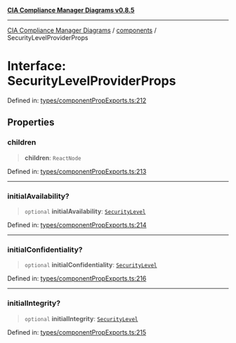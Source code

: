 [**CIA Compliance Manager Diagrams v0.8.5**](../../README.md)

***

[CIA Compliance Manager Diagrams](../../modules.md) / [components](../README.md) / SecurityLevelProviderProps

# Interface: SecurityLevelProviderProps

Defined in: [types/componentPropExports.ts:212](https://github.com/Hack23/cia-compliance-manager/blob/4f2006283e1cd56feb8daea1f810b2bc8c1b1d1b/src/types/componentPropExports.ts#L212)

## Properties

### children

> **children**: `ReactNode`

Defined in: [types/componentPropExports.ts:213](https://github.com/Hack23/cia-compliance-manager/blob/4f2006283e1cd56feb8daea1f810b2bc8c1b1d1b/src/types/componentPropExports.ts#L213)

***

### initialAvailability?

> `optional` **initialAvailability**: [`SecurityLevel`](../../index/type-aliases/SecurityLevel.md)

Defined in: [types/componentPropExports.ts:214](https://github.com/Hack23/cia-compliance-manager/blob/4f2006283e1cd56feb8daea1f810b2bc8c1b1d1b/src/types/componentPropExports.ts#L214)

***

### initialConfidentiality?

> `optional` **initialConfidentiality**: [`SecurityLevel`](../../index/type-aliases/SecurityLevel.md)

Defined in: [types/componentPropExports.ts:216](https://github.com/Hack23/cia-compliance-manager/blob/4f2006283e1cd56feb8daea1f810b2bc8c1b1d1b/src/types/componentPropExports.ts#L216)

***

### initialIntegrity?

> `optional` **initialIntegrity**: [`SecurityLevel`](../../index/type-aliases/SecurityLevel.md)

Defined in: [types/componentPropExports.ts:215](https://github.com/Hack23/cia-compliance-manager/blob/4f2006283e1cd56feb8daea1f810b2bc8c1b1d1b/src/types/componentPropExports.ts#L215)
